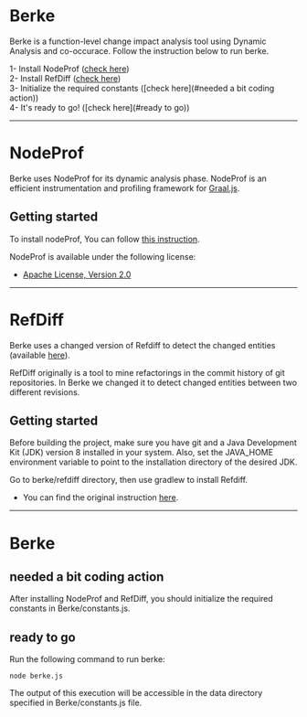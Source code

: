 # Berke
Berke is a function-level change impact analysis tool using Dynamic Analysis and co-occurace. Follow the instruction below to run berke.

1- Install NodeProf ([check here](#NodeProf)) \
2- Install RefDiff ([check here](#RefDiff))\
3- Initialize the required constants ([check here](#needed a bit coding action))\
4- It's ready to go! ([check here](#ready to go)) 

------------------------------------------------------------

# NodeProf 
Berke uses NodeProf for its dynamic analysis phase. NodeProf is an efficient instrumentation and profiling framework for [Graal.js](https://github.com/graalvm/graaljs).

## Getting started

To install nodeProf, You can follow [this instruction](https://github.com/Haiyang-Sun/nodeprof.js.git). 

NodeProf is available under the following license:

* [Apache License, Version 2.0](http://www.apache.org/licenses/LICENSE-2.0)

------------------------------------------------------------
# RefDiff 
Berke uses a changed version of Refdiff to detect the changed entities (available [here](https://github.com/sadjad-tavakoli/RefDiff.git)).

RefDiff originally is a tool to mine refactorings in the commit history of git repositories. In Berke we changed it to detect changed entities between two different revisions.

## Getting started

Before building the project, make sure you have git and a Java Development Kit (JDK) version 8 installed in your system. Also, set the JAVA_HOME environment variable to point to the installation directory of the desired JDK.

Go to berke/refdiff directory, then use gradlew to install Refdiff. 

* You can find the original instruction [here](https://github.com/aserg-ufmg/RefDiff).

------------------------------------------------------------
# Berke

## needed a bit coding action

After installing NodeProf and RefDiff, you should initialize the required constants in Berke/constants.js.

## ready to go

Run the following command to run berke:
```
node berke.js
```

The output of this execution will be accessible in the data directory specified in Berke/constants.js file. 


